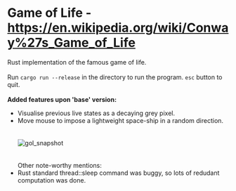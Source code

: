 # Game of Life - https://en.wikipedia.org/wiki/Conway%27s_Game_of_Life
Rust implementation of the famous game of life. 
<br><br>
Run `cargo run --release` in the directory to run the program. `esc` button to quit.
<br><br>
**Added features upon 'base' version:**
* Visualise previous live states as a decaying grey pixel.
* Move mouse to impose a lightweight space-ship in a random direction.
<br><br><br>
![gol_snapshot](https://user-images.githubusercontent.com/69250411/97092474-17ea1e00-163c-11eb-9099-6fc8017ecfbb.png)
<br><br><br>
Other note-worthy mentions:
* Rust standard thread::sleep command was buggy, so lots of redudant computation was done.
